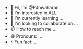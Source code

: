 - 👋 Hi, I’m @Pdhivaharan
- 👀 I’m interested in ALL
- 🌱 I’m currently learning ...
- 💞️ I’m looking to collaborate on ...
- 📫 How to reach me ...
- 😄 Pronouns: ...
- ⚡ Fun fact: ...

<!---
Pdhivaharan/Pdhivaharan is a ✨ special ✨ repository because its `README.md` (this file) appears on your GitHub profile.
You can click the Preview link to take a look at your changes.
--->
